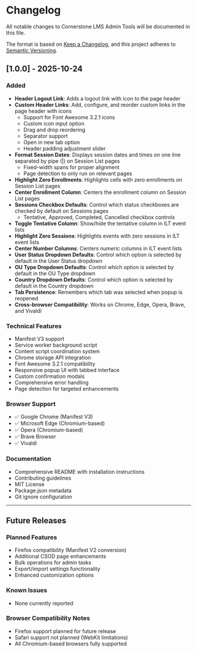 # Changelog

All notable changes to Cornerstone LMS Admin Tools will be documented in this file.

The format is based on [Keep a Changelog](https://keepachangelog.com/en/1.0.0/),
and this project adheres to [Semantic Versioning](https://semver.org/spec/v2.0.0.html).

## [1.0.0] - 2025-10-24

### Added
- **Header Logout Link**: Adds a logout link with icon to the page header
- **Custom Header Links**: Add, configure, and reorder custom links in the page header with icons
  - Support for Font Awesome 3.2.1 icons
  - Custom icon input option
  - Drag and drop reordering
  - Separator support
  - Open in new tab option
  - Header padding adjustment slider
- **Format Session Dates**: Displays session dates and times on one line separated by pipe (|) on Session List pages
  - Fixed-width spans for proper alignment
  - Page detection to only run on relevant pages
- **Highlight Zero Enrollments**: Highlights cells with zero enrollments on Session List pages
- **Center Enrollment Column**: Centers the enrollment column on Session List pages
- **Sessions Checkbox Defaults**: Control which status checkboxes are checked by default on Sessions pages
  - Tentative, Approved, Completed, Cancelled checkbox controls
- **Toggle Tentative Column**: Show/hide the tentative column in ILT event lists
- **Highlight Zero Sessions**: Highlights events with zero sessions in ILT event lists
- **Center Number Columns**: Centers numeric columns in ILT event lists
- **User Status Dropdown Defaults**: Control which option is selected by default in the User Status dropdown
- **OU Type Dropdown Defaults**: Control which option is selected by default in the OU Type dropdown
- **Country Dropdown Defaults**: Control which option is selected by default in the Country dropdown
- **Tab Persistence**: Remembers which tab was selected when popup is reopened
- **Cross-browser Compatibility**: Works on Chrome, Edge, Opera, Brave, and Vivaldi

### Technical Features
- Manifest V3 support
- Service worker background script
- Content script coordination system
- Chrome storage API integration
- Font Awesome 3.2.1 compatibility
- Responsive popup UI with tabbed interface
- Custom confirmation modals
- Comprehensive error handling
- Page detection for targeted enhancements

### Browser Support
- ✅ Google Chrome (Manifest V3)
- ✅ Microsoft Edge (Chromium-based)
- ✅ Opera (Chromium-based)
- ✅ Brave Browser
- ✅ Vivaldi

### Documentation
- Comprehensive README with installation instructions
- Contributing guidelines
- MIT License
- Package.json metadata
- Git ignore configuration

---

## Future Releases

### Planned Features
- Firefox compatibility (Manifest V2 conversion)
- Additional CSOD page enhancements
- Bulk operations for admin tasks
- Export/import settings functionality
- Enhanced customization options

### Known Issues
- None currently reported

### Browser Compatibility Notes
- Firefox support planned for future release
- Safari support not planned (WebKit limitations)
- All Chromium-based browsers fully supported
